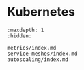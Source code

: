 # Kubernetes


```{toctree}
:maxdepth: 1
:hidden:

metrics/index.md
service-meshes/index.md
autoscaling/index.md
```

